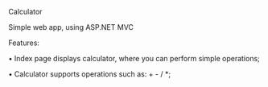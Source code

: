 Calculator 

Simple web app, using ASP.NET MVC 

Features: 

•	Index page displays calculator, where you can perform simple operations; 

•	Calculator supports operations such as: + - / *; 


